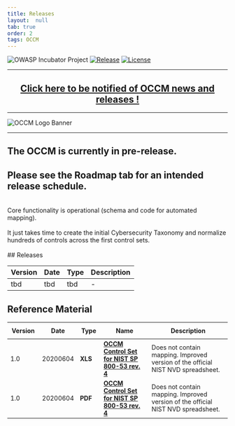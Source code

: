 ```yaml
---
title: Releases
layout:  null
tab: true
order: 2
tags: OCCM
---
```


<!-- Global site tag (gtag.js) - Google Analytics -->
<script async src="https://www.googletagmanager.com/gtag/js?id=UA-153589924-2"></script>
<script>
  window.dataLayer = window.dataLayer || [];
  function gtag(){dataLayer.push(arguments);}
  gtag('js', new Date());

  gtag('config', 'UA-153589924-2');
</script>

![OWASP Incubator Project](https://owasp.org/www-project-cyber-controls-matrix/assets/images/OWASP-Incubator_Project-blue.svg)
[![Release](https://owasp.org/www-project-cyber-controls-matrix/assets/images/release-tbd-blue.svg)](https://cybercontrolsmatrix.com/#div-releases)
[![License](https://owasp.org/www-project-cyber-controls-matrix/assets/images/license-CC--BY_4.0-blue.svg)](https://creativecommons.org/licenses/by/4.0/)

***
<p><h2 style="text-align:center" target="_blank"><a href="https://eepurl.com/g3kJBP">Click here to be notified of OCCM news and releases !</a></h2></p>

***
![OCCM Logo Banner](https://owasp.org/www-project-cyber-controls-matrix/assets/images/OCCM-logo-1000x348-wht.png)

***
## The OCCM is currently in pre-release.
## Please see the Roadmap tab for an intended release schedule.
<br>
Core functionality is operational (schema and code for automated mapping).<br>
<br>
It just takes time to create the initial Cybersecurity Taxonomy and normalize hundreds of controls across the first control sets.<br>
<br>
## Releases

Version | Date | Type | Description
------- | ---- | ---- | -----------
tbd | tbd | tbd | -

## Reference Material

<table align="center" style="font-size:100%;max-width:100%">
<thead>
  <tr>
    <th style="white-space:nowrap;padding:10px;vertical-align:top;text-align:center">Version</th>
    <th style="white-space:nowrap;padding:10px;vertical-align:top;text-align:center">Date</th>
    <th style="white-space:nowrap;padding:10px;vertical-align:top;text-align:center">Type</th>
    <th style="white-space:nowrap;padding:10px;vertical-align:top;text-align:center">Name</th>
    <th style="white-space:pre-line;padding:10px;vertical-align:top;text-align:center">Description</th>
  </tr>
</thead>
<tbody>
  <tr><td>1.0</td><td>20200604</td><td><b>XLS</b></td><td><a href="https://www.cybercontrolsmatrix.com/Releases/OCCM Control Set - NIST SP 800-53 r4_v1.0.xlsx"><b>OCCM Control Set for NIST SP 800-53 rev. 4</b></a></td><td>Does not contain mapping. Improved version of the official NIST NVD spreadsheet.</td></tr>
  <tr><td>1.0</td><td>20200604</td><td><b>PDF</b></td><td><a href="https://www.cybercontrolsmatrix.com/Releases/OCCM Control Set - NIST SP 800-53 r4_v1.0.pdf"><b>OCCM Control Set for NIST SP 800-53 rev. 4</b></a></td><td>Does not contain mapping. Improved version of the official NIST NVD spreadsheet.</td></tr>
</tbody>
</table>
